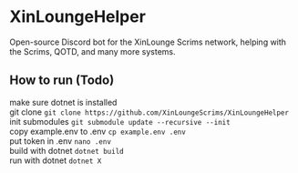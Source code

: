 # XinLoungeHelper
Open-source Discord bot for the XinLounge Scrims network, helping with the Scrims, QOTD, and many more systems.
## How to run (Todo)
make sure dotnet is installed  
git clone `git clone https://github.com/XinLoungeScrims/XinLoungeHelper`  
init submodules `git submodule update --recursive --init`  
copy example.env to .env `cp example.env .env`  
put token in .env `nano .env`  
build with dotnet `dotnet build`  
run with dotnet `dotnet X`  
  
